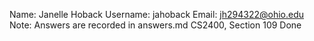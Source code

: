 Name: Janelle Hoback
Username: jahoback
Email: jh294322@ohio.edu
Note: Answers are recorded in answers.md
CS2400, Section 109
Done